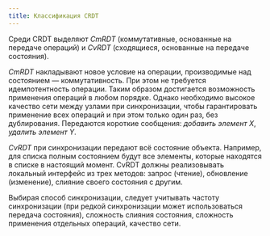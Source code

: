 ```yaml
---
title: Классификация CRDT
---
```


Среди CRDT выделяют *CmRDT* (коммутативные, основанные на передаче операций) и *CvRDT* (cходящиеся, основанные на передаче состояния).

*CmRDT* накладывают новое условие на операции, производимые над состоянием &mdash; коммутативность. При этом не требуется идемпотентность операции. Таким образом достигается возможность применения операций в любом порядке. Однако необходимо высокое качество сети между узлами при синхронизации, чтобы гарантировать применение всех операций и при этом только один раз, без дублирования. Передаются короткие сообщения: *добавить элемент X*, *удалить элемент Y*.

*CvRDT* при синхронизации передают всё состояние объекта. Например, для списка полным состоянием будут все элементы, которые находятся в списке в настоящий момент. CvRDT должны реализовывать локальный интерфейс из трех методов: запрос (чтение), обновление (изменение), слияние своего состояния с другим.

Выбирая способ синхронизации, следует учитывать частоту синхронизации (при редкой синхронизации может использоваться передача состояния), сложность слияния состояния, сложность применения отдельных операций, качество сети.